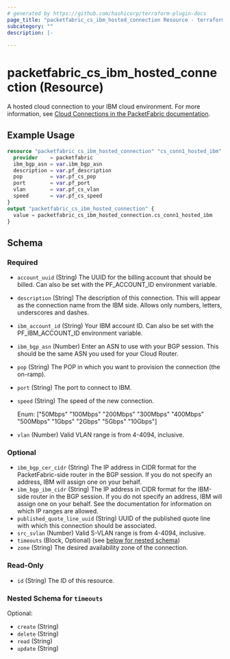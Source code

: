 ```yaml
---
# generated by https://github.com/hashicorp/terraform-plugin-docs
page_title: "packetfabric_cs_ibm_hosted_connection Resource - terraform-provider-packetfabric"
subcategory: ""
description: |-
  
---
```


# packetfabric_cs_ibm_hosted_connection (Resource)

 A hosted cloud connection to your IBM cloud environment. For more information, see [Cloud Connections in the PacketFabric documentation](https://docs.packetfabric.com/cloud/).



## Example Usage

```terraform
resource "packetfabric_cs_ibm_hosted_connection" "cs_conn1_hosted_ibm" {
  provider    = packetfabric
  ibm_bgp_asn = var.ibm_bgp_asn
  description = var.pf_description
  pop         = var.pf_cs_pop
  port        = var.pf_port
  vlan        = var.pf_cs_vlan
  speed       = var.pf_cs_speed
}
output "packetfabric_cs_ibm_hosted_connection" {
  value = packetfabric_cs_ibm_hosted_connection.cs_conn1_hosted_ibm
}
```

<!-- schema generated by tfplugindocs -->
## Schema

### Required

- `account_uuid` (String) The UUID for the billing account that should be billed. Can also be set with the PF_ACCOUNT_ID environment variable.
- `description` (String) The description of this connection. This will appear as the connection name from the IBM side. Allows only numbers, letters, underscores and dashes.
- `ibm_account_id` (String) Your IBM account ID. Can also be set with the PF_IBM_ACCOUNT_ID environment variable.
- `ibm_bgp_asn` (Number) Enter an ASN to use with your BGP session. This should be the same ASN you used for your Cloud Router.
- `pop` (String) The POP in which you want to provision the connection (the on-ramp).
- `port` (String) The port to connect to IBM.
- `speed` (String) The speed of the new connection.

	Enum: ["50Mbps" "100Mbps" "200Mbps" "300Mbps" "400Mbps" "500Mbps" "1Gbps" "2Gbps" "5Gbps" "10Gbps"]
- `vlan` (Number) Valid VLAN range is from 4-4094, inclusive.

### Optional

- `ibm_bgp_cer_cidr` (String) The IP address in CIDR format for the PacketFabric-side router in the BGP session. If you do not specify an address, IBM will assign one on your behalf.
- `ibm_bgp_ibm_cidr` (String) The IP address in CIDR format for the IBM-side router in the BGP session. If you do not specify an address, IBM will assign one on your behalf. See the documentation for information on which IP ranges are allowed.
- `published_quote_line_uuid` (String) UUID of the published quote line with which this connection should be associated.
- `src_svlan` (Number) Valid S-VLAN range is from 4-4094, inclusive.
- `timeouts` (Block, Optional) (see [below for nested schema](#nestedblock--timeouts))
- `zone` (String) The desired availability zone of the connection.

### Read-Only

- `id` (String) The ID of this resource.

<a id="nestedblock--timeouts"></a>
### Nested Schema for `timeouts`

Optional:

- `create` (String)
- `delete` (String)
- `read` (String)
- `update` (String)



